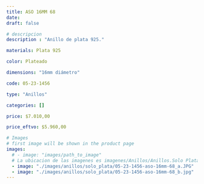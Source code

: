 ```yaml
---
title: ASO 16MM 68
date: 
draft: false

# descripcion
description : "Anillo de plata 925."

materials: Plata 925

color: Plateado

dimensions: "16mm diámetro"

code: 05-23-1456

type: "Anillos"

categories: []

price: $7.010,00

price_eftvo: $5.960,00

# Images
# first image will be shown in the product page
images:
  # - image: "images/path_to_image"
  # La ubicacion de las imagenes es imagenes/Anillos/Anillos.Solo Plata/05-23-1456-aso-16mm-68
  - image: "./images/anillos/solo_plata/05-23-1456-aso-16mm-68_a.JPG"
  - image: "./images/anillos/solo_plata/05-23-1456-aso-16mm-68_b.jpg"
---
```

